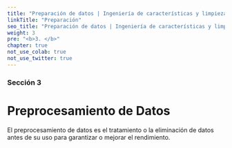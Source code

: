 ```yaml
---
title: "Preparación de datos | Ingeniería de características y limpieza"
linkTitle: "Preparación"
seo_title: "Preparación de datos | Ingeniería de características y limpieza"
weight: 3
pre: "<b>3. </b>"
chapter: true
not_use_colab: true
not_use_twitter: true
---
```

### Sección 3

# Preprocesamiento de Datos

El preprocesamiento de datos es el tratamiento o la eliminación de datos antes de su uso para garantizar o mejorar el rendimiento.